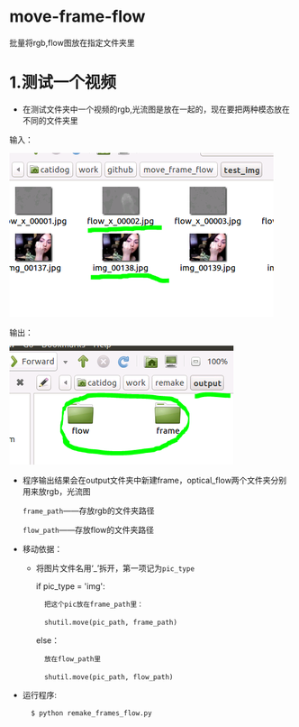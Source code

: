 # move-frame-flow
批量将rgb,flow图放在指定文件夹里

1.测试一个视频
==
* 在测试文件夹中一个视频的rgb,光流图是放在一起的，现在要把两种模态放在不同的文件夹里
	
输入：	

![image](https://github.com/milkcat0904/move-frame-flow/raw/master/pic/input.PNG)	

输出：
	
![image](https://github.com/milkcat0904/move-frame-flow/raw/master/pic/output.png)

* 程序输出结果会在output文件夹中新建frame，optical_flow两个文件夹分别用来放rgb，光流图

  `frame_path`——存放rgb的文件夹路径
  
  `flow_path`——存放flow的文件夹路径

* 移动依据：
	* 将图片文件名用‘_’拆开，第一项记为`pic_type`
	
	
		if pic_type = 'img':
		
			把这个pic放在frame_path里：
			
			shutil.move(pic_path, frame_path)
			
		else：
		
			放在flow_path里
			
			shutil.move(pic_path, flow_path)

* 运行程序:

		$ python remake_frames_flow.py
